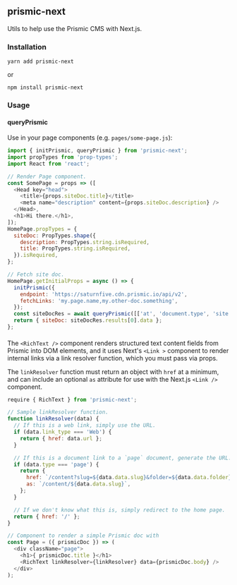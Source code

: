 ## prismic-next
Utils to help use the Prismic CMS with Next.js.

### Installation
```
yarn add prismic-next
```
or
```
npm install prismic-next
```

### Usage

#### queryPrismic
Use in your page components (e.g. `pages/some-page.js`):

```js
import { initPrismic, queryPrismic } from 'prismic-next';
import propTypes from 'prop-types';
import React from 'react';

// Render Page component.
const SomePage = props => ([
  <Head key="head">
    <title>{props.siteDoc.title}</title>
    <meta name="description" content={props.siteDoc.description} />
  </Head>,
  <h1>Hi there.</h1>,
]);
HomePage.propTypes = {
  siteDoc: PropTypes.shape({
    description: PropTypes.string.isRequired,
    title: PropTypes.string.isRequired,
  }).isRequired,
};

// Fetch site doc.
HomePage.getInitialProps = async () => {
  initPrismic({
    endpoint: 'https://saturnfive.cdn.prismic.io/api/v2',
    fetchLinks: 'my.page.name,my.other-doc.something',
  });
  const siteDocRes = await queryPrismic([['at', 'document.type', 'site']]);
  return { siteDoc: siteDocRes.results[0].data };
};
```

#### <RichText />
The `<RichText />` component renders structured text content fields from
Prismic into DOM elements, and it uses Next's `<Link >` component to render
internal links via a link resolver function, which you must pass via props.

The `linkResolver` function must return an object with `href` at a minimum,
and can include an optional `as` attribute for use with the Next.js `<Link />`
component.

```js
require { RichText } from 'prismic-next';

// Sample linkResolver function.
function linkResolver(data) {
  // If this is a web link, simply use the URL.
  if (data.link_type === 'Web') {
    return { href: data.url };
  }

  // If this is a document link to a `page` document, generate the URL.
  if (data.type === 'page') {
    return {
      href: `/content?slug=${data.data.slug}&folder=${data.data.folder}`,
      as: `/content/${data.data.slug}`,
    };
  }

  // If we don't know what this is, simply redirect to the home page.
  return { href: '/' };
}

// Component to render a simple Prismic doc with
const Page = ({ prismicDoc }) => (
  <div className="page">
    <h1>{ prismicDoc.title }</h1>
    <RichText linkResolver={linkResolver} data={prismicDoc.body} />
  </div>
);
```
